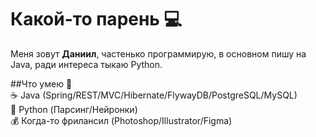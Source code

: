 # Какой-то парень 💻
Меня зовут **Даниил**, частенько программирую, в основном пишу на Java, ради интереса тыкаю Python.

##Что умею 💪<br/>
☕ Java (Spring/REST/MVC/Hibernate/FlywayDB/PostgreSQL/MySQL)<br/>
🐍 Python (Парсинг/Нейронки)<br/>
💰 Когда-то фрилансил (Photoshop/Illustrator/Figma)<br/>
